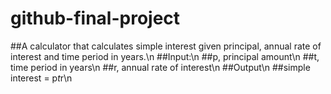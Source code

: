 # github-final-project
##A calculator that calculates simple interest given principal, annual rate of interest and time period in years.\n
##Input:\n
   ##p, principal amount\n
   ##t, time period in years\n
   ##r, annual rate of interest\n
##Output\n
   ##simple interest = p*t*r\n
